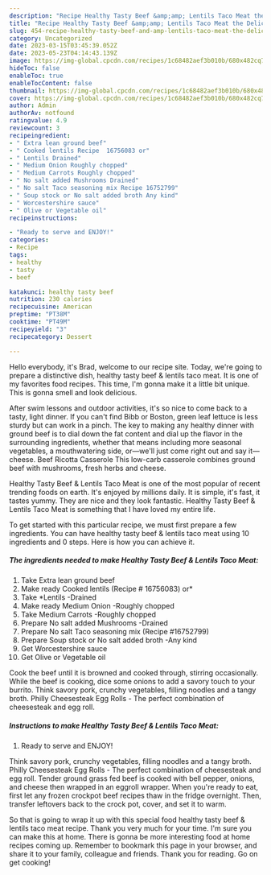 ```yaml
---
description: "Recipe Healthy Tasty Beef &amp;amp; Lentils Taco Meat the Delicious}"
title: "Recipe Healthy Tasty Beef &amp;amp; Lentils Taco Meat the Delicious}"
slug: 454-recipe-healthy-tasty-beef-and-amp-lentils-taco-meat-the-delicious
category: Uncategorized
date: 2023-03-15T03:45:39.052Z
date: 2023-05-23T04:14:43.139Z
image: https://img-global.cpcdn.com/recipes/1c68482aef3b010b/680x482cq70/healthy-tasty-beef-lentils-taco-meat-recipe-main-photo.jpg
hideToc: false
enableToc: true
enableTocContent: false
thumbnail: https://img-global.cpcdn.com/recipes/1c68482aef3b010b/680x482cq70/healthy-tasty-beef-lentils-taco-meat-recipe-main-photo.jpg
cover: https://img-global.cpcdn.com/recipes/1c68482aef3b010b/680x482cq70/healthy-tasty-beef-lentils-taco-meat-recipe-main-photo.jpg
author: Admin
authorAv: notfound
ratingvalue: 4.9
reviewcount: 3
recipeingredient:
- " Extra lean ground beef"
- " Cooked lentils Recipe  16756083 or"
- " Lentils Drained"
- " Medium Onion Roughly chopped"
- " Medium Carrots Roughly chopped"
- " No salt added Mushrooms Drained"
- " No salt Taco seasoning mix Recipe 16752799"
- " Soup stock or No salt added broth Any kind"
- " Worcestershire sauce"
- " Olive or Vegetable oil"
recipeinstructions:

- "Ready to serve and ENJOY!"
categories:
- Recipe
tags:
- healthy
- tasty
- beef

katakunci: healthy tasty beef 
nutrition: 230 calories
recipecuisine: American
preptime: "PT38M"
cooktime: "PT49M"
recipeyield: "3"
recipecategory: Dessert

---
```



Hello everybody, it's Brad, welcome to our recipe site. Today, we're going to prepare a distinctive dish, healthy tasty beef &amp; lentils taco meat. It is one of my favorites food recipes. This time, I'm gonna make it a little bit unique. This is gonna smell and look delicious.

After swim lessons and outdoor activities, it&#39;s so nice to come back to a tasty, light dinner. If you can&#39;t find Bibb or Boston, green leaf lettuce is less sturdy but can work in a pinch. The key to making any healthy dinner with ground beef is to dial down the fat content and dial up the flavor in the surrounding ingredients, whether that means including more seasonal vegetables, a mouthwatering side, or—we&#39;ll just come right out and say it—cheese. Beef Ricotta Casserole This low-carb casserole combines ground beef with mushrooms, fresh herbs and cheese.

Healthy Tasty Beef &amp; Lentils Taco Meat is one of the most popular of recent trending foods on earth. It's enjoyed by millions daily. It is simple, it's fast, it tastes yummy. They are nice and they look fantastic. Healthy Tasty Beef &amp; Lentils Taco Meat is something that I have loved my entire life.


To get started with this particular recipe, we must first prepare a few ingredients. You can have healthy tasty beef &amp; lentils taco meat using 10 ingredients and 0 steps. Here is how you can achieve it.

<!--inarticleads1-->

##### The ingredients needed to make Healthy Tasty Beef &amp; Lentils Taco Meat:

1. Take  Extra lean ground beef
1. Make ready  Cooked lentils (Recipe # 16756083) or*
1. Take  *Lentils -Drained
1. Make ready  Medium Onion -Roughly chopped
1. Take  Medium Carrots -Roughly chopped
1. Prepare  No salt added Mushrooms -Drained
1. Prepare  No salt Taco seasoning mix (Recipe #16752799)
1. Prepare  Soup stock or No salt added broth -Any kind
1. Get  Worcestershire sauce
1. Get  Olive or Vegetable oil


Cook the beef until it is browned and cooked through, stirring occasionally. While the beef is cooking, dice some onions to add a savory touch to your burrito. Think savory pork, crunchy vegetables, filling noodles and a tangy broth. Philly Cheesesteak Egg Rolls - The perfect combination of cheesesteak and egg roll. 

<!--inarticleads2-->

##### Instructions to make Healthy Tasty Beef &amp; Lentils Taco Meat:


1. Ready to serve and ENJOY!

Think savory pork, crunchy vegetables, filling noodles and a tangy broth. Philly Cheesesteak Egg Rolls - The perfect combination of cheesesteak and egg roll. Tender ground grass fed beef is cooked with bell pepper, onions, and cheese then wrapped in an eggroll wrapper. When you&#39;re ready to eat, first let any frozen crockpot beef recipes thaw in the fridge overnight. Then, transfer leftovers back to the crock pot, cover, and set it to warm. 

So that is going to wrap it up with this special food healthy tasty beef &amp; lentils taco meat recipe. Thank you very much for your time. I'm sure you can make this at home. There is gonna be more interesting food at home recipes coming up. Remember to bookmark this page in your browser, and share it to your family, colleague and friends. Thank you for reading. Go on get cooking!
